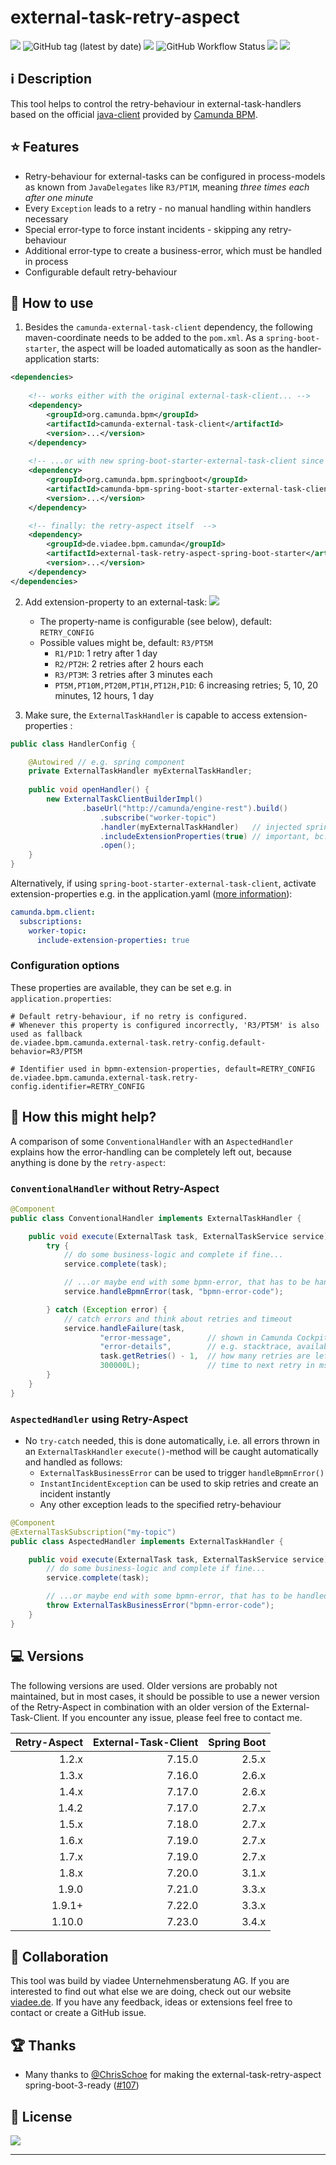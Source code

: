 # external-task-retry-aspect
[![](https://img.shields.io/maven-central/v/de.viadee.bpm.camunda/external-task-retry-aspect-spring-boot-starter)](https://search.maven.org/artifact/de.viadee.bpm.camunda/external-task-retry-aspect-spring-boot-starter)
![GitHub tag (latest by date)](https://img.shields.io/github/v/tag/viadee/external-task-retry-aspect)
[![](https://img.shields.io/badge/External%20Task%20Handler-7.23.0-orange.svg)](https://docs.camunda.org/manual/7.23/user-guide/ext-client/spring-boot-starter)
![GitHub Workflow Status](https://img.shields.io/github/actions/workflow/status/viadee/external-task-retry-aspect/maven-build.yml)
[![](https://img.shields.io/github/issues/viadee/external-task-retry-aspect)](https://github.com/viadee/external-task-retry-aspect/issues)
[![](https://img.shields.io/github/stars/viadee/external-task-retry-aspect)](https://github.com/viadee/external-task-retry-aspect/stargazers)

## ℹ️ Description
This tool helps to control the retry-behaviour in external-task-handlers based on the
official [java-client](https://docs.camunda.org/manual/latest/user-guide/ext-client/) provided
by [Camunda BPM](https://docs.camunda.org/manual/latest/user-guide/ext-client/).

## ⭐ Features
* Retry-behaviour for external-tasks can be configured in process-models as known from `JavaDelegates`
  like `R3/PT1M`, meaning *three times each after one minute*
* Every `Exception` leads to a retry  - no manual handling within handlers necessary
* Special error-type to force instant incidents - skipping any retry-behaviour
* Additional error-type to create a business-error, which must be handled in process
* Configurable default retry-behaviour

## 🚀 How to use
1. Besides the `camunda-external-task-client` dependency, the following maven-coordinate needs to be added to the `pom.xml`. As
a `spring-boot-starter`, the aspect will be loaded automatically as soon as the handler-application starts:
```xml
<dependencies>
  
    <!-- works either with the original external-task-client... -->
    <dependency>
        <groupId>org.camunda.bpm</groupId>
        <artifactId>camunda-external-task-client</artifactId>
        <version>...</version>
    </dependency>
    
    <!-- ...or with new spring-boot-starter-external-task-client since version 7.15.0 -->
    <dependency>
        <groupId>org.camunda.bpm.springboot</groupId>
        <artifactId>camunda-bpm-spring-boot-starter-external-task-client</artifactId>
        <version>...</version>
    </dependency>

    <!-- finally: the retry-aspect itself  -->
    <dependency>
        <groupId>de.viadee.bpm.camunda</groupId>
        <artifactId>external-task-retry-aspect-spring-boot-starter</artifactId>
        <version>...</version>
    </dependency>
</dependencies>
```
2. Add extension-property to an external-task:
![](docs/external-task-extension-properties.png)
   - The property-name is configurable (see below), default: `RETRY_CONFIG`
   - Possible values might be, default: `R3/PT5M`
     - `R1/P1D`: 1 retry after 1 day
     - `R2/PT2H`: 2 retries after 2 hours each
     - `R3/PT3M`: 3 retries after 3 minutes each
     - `PT5M,PT10M,PT20M,PT1H,PT12H,P1D`: 6 increasing retries; 5, 10, 20 minutes, 12 hours, 1 day


3. Make sure, the `ExternalTaskHandler` is capable to access extension-properties :
```java
public class HandlerConfig {

    @Autowired // e.g. spring component
    private ExternalTaskHandler myExternalTaskHandler;
    
    public void openHandler() {
        new ExternalTaskClientBuilderImpl()
                .baseUrl("http://camunda/engine-rest").build()
                    .subscribe("worker-topic")
                    .handler(myExternalTaskHandler)   // injected spring component
                    .includeExtensionProperties(true) // important, bc. the default: false
                    .open();
    }
}
```
Alternatively, if using `spring-boot-starter-external-task-client`, activate extension-properties e.g. in the application.yaml ([more information](https://docs.camunda.org/manual/latest/user-guide/ext-client/spring-boot-starter/)):
```yaml
camunda.bpm.client:
  subscriptions: 
    worker-topic:
      include-extension-properties: true
```
### Configuration options
These properties are available, they can be set e.g. in `application.properties`:

```properties
# Default retry-behaviour, if no retry is configured. 
# Whenever this property is configured incorrectly, 'R3/PT5M' is also used as fallback
de.viadee.bpm.camunda.external-task.retry-config.default-behavior=R3/PT5M

# Identifier used in bpmn-extension-properties, default=RETRY_CONFIG
de.viadee.bpm.camunda.external-task.retry-config.identifier=RETRY_CONFIG
```

## 🧙 How this might help?
A comparison of some `ConventionalHandler` with an `AspectedHandler` explains how the error-handling 
can be completely left out, because anything is done by the `retry-aspect`:

### `ConventionalHandler` without Retry-Aspect
```java
@Component
public class ConventionalHandler implements ExternalTaskHandler {

    public void execute(ExternalTask task, ExternalTaskService service) {
        try {
            // do some business-logic and complete if fine...
            service.complete(task);

            // ...or maybe end with some bpmn-error, that has to be handled within process
            service.handleBpmnError(task, "bpmn-error-code");

        } catch (Exception error) {
            // catch errors and think about retries and timeout
            service.handleFailure(task,
                    "error-message",        // shown in Camunda Cockpit
                    "error-details",        // e.g. stacktrace, available in Camunda Cockpit
                    task.getRetries() - 1,  // how many retries are left? (initial null)
                    300000L);               // time to next retry in ms
        }
    }
}

```

### `AspectedHandler` using Retry-Aspect

* No `try-catch` needed, this is done automatically, i.e. all errors thrown in an `ExternalTaskHandler` `execute()`-method will be caught automatically and handled as follows:
    * `ExternalTaskBusinessError` can be used to trigger `handleBpmnError()`
    * `InstantIncidentException` can be used to skip retries and create an incident instantly
    * Any other exception leads to the specified retry-behaviour

```java
@Component
@ExternalTaskSubscription("my-topic")
public class AspectedHandler implements ExternalTaskHandler {

    public void execute(ExternalTask task, ExternalTaskService service) {
        // do some business-logic and complete if fine...
        service.complete(task);

        // ...or maybe end with some bpmn-error, that has to be handled within process
        throw ExternalTaskBusinessError("bpmn-error-code");
    }
}
```

## :computer: Versions
The following versions are used. Older versions are probably not maintained, but in most cases, it should be possible to 
use a newer version of the Retry-Aspect in combination with an older version of the External-Task-Client. If you encounter
any issue, please feel free to contact me.

| Retry-Aspect | External-Task-Client | Spring Boot |  
|-------------:|---------------------:|------------:|
|        1.2.x |               7.15.0 |       2.5.x |
|        1.3.x |               7.16.0 |       2.6.x |
|        1.4.x |               7.17.0 |       2.6.x |
|        1.4.2 |               7.17.0 |       2.7.x |
|        1.5.x |               7.18.0 |       2.7.x |
|        1.6.x |               7.19.0 |       2.7.x |
|        1.7.x |               7.19.0 |       2.7.x |
|        1.8.x |               7.20.0 |       3.1.x |
|        1.9.0 |               7.21.0 |       3.3.x |
|       1.9.1+ |               7.22.0 |       3.3.x |
|       1.10.0 |               7.23.0 |       3.4.x |

## 🤹 Collaboration
This tool was build by viadee Unternehmensberatung AG. If you are interested to find out what 
else we are doing, check out our website [viadee.de](https://www.viadee.de/en). 
If you have any feedback, ideas or extensions feel free to contact or create a GitHub issue.

## 🏆 Thanks

* Many thanks to [@ChrisSchoe][u_chrisschoe] for making the external-task-retry-aspect spring-boot-3-ready ([#107][i107])

## 🔑 License

[![](https://img.shields.io/github/license/viadee/external-task-retry-aspect)](https://github.com/viadee/external-task-retry-aspect/blob/master/LICENSE)

---  
[i107]: https://github.com/viadee/external-task-retry-aspect/issues/107
[u_ChrisSchoe]: https://github.com/ChrisSchoe
